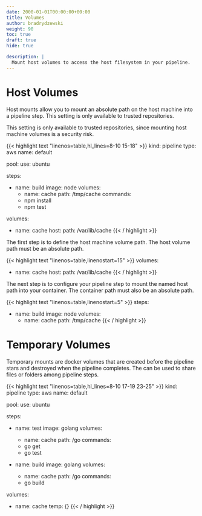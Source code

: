 ```yaml
---
date: 2000-01-01T00:00:00+00:00
title: Volumes
author: bradrydzewski
weight: 90
toc: true
draft: true
hide: true

description: |
  Mount host volumes to access the host filesystem in your pipeline.
---
```


# Host Volumes

Host mounts allow you to mount an absolute path on the host machine into a pipeline step. This setting is only available to trusted repositories.

<div class="alert alert-warn">
This setting is only available to trusted repositories, since mounting host machine volumes is a security risk.
</div>

{{< highlight text "linenos=table,hl_lines=8-10 15-18" >}}
kind: pipeline
type: aws
name: default

pool:
  use: ubuntu

steps:
- name: build
  image: node
  volumes:
  - name: cache
    path: /tmp/cache
  commands:
  - npm install
  - npm test

volumes:
- name: cache
  host:
    path: /var/lib/cache
{{< / highlight >}}

The first step is to define the host machine volume path. The host volume path must be an absolute path.

{{< highlight text "linenos=table,linenostart=15" >}}
volumes:
- name: cache
  host:
    path: /var/lib/cache
{{< / highlight >}}

The next step is to configure your pipeline step to mount the named host path into your container. The container path must also be an absolute path.

{{< highlight text "linenos=table,linenostart=5" >}}
steps:
- name: build
  image: node
  volumes:
  - name: cache
    path: /tmp/cache
{{< / highlight >}}

# Temporary Volumes

Temporary mounts are docker volumes that are created before the pipeline stars and destroyed when the pipeline completes. The can be used to share files or folders among pipeline steps.

{{< highlight text "linenos=table,hl_lines=8-10 17-19 23-25" >}}
kind: pipeline
type: aws
name: default

pool:
  use: ubuntu

steps:
- name: test
  image: golang
  volumes:
  - name: cache
    path: /go
  commands:
  - go get
  - go test

- name: build
  image: golang
  volumes:
  - name: cache
    path: /go
  commands:
  - go build

volumes:
- name: cache
  temp: {}
{{< / highlight >}}
